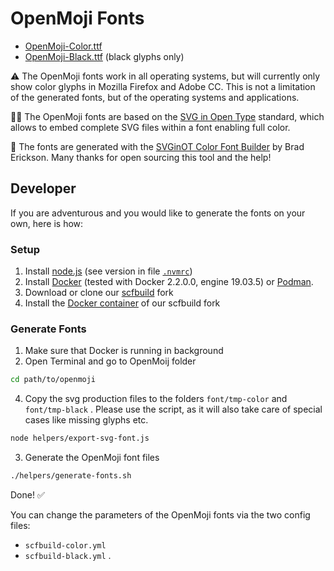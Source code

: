 OpenMoji Fonts
==============

* [OpenMoji-Color.ttf](https://github.com/hfg-gmuend/openmoji/blob/master/font/OpenMoji-Color.ttf)
* [OpenMoji-Black.ttf](https://github.com/hfg-gmuend/openmoji/blob/master/font/OpenMoji-Black.ttf) (black glyphs only)

⚠️ The OpenMoji fonts work in all operating systems, but will currently only show color glyphs in Mozilla Firefox and Adobe CC. This is not a limitation of the generated fonts, but of the operating systems and applications.

💁‍♂️ The OpenMoji fonts are based on the [SVG in Open Type](https://www.w3.org/2013/10/SVG_in_OpenType/) standard, which allows to embed complete SVG files within a font enabling full color.

🙏 The fonts are generated with the [SVGinOT Color Font Builder](https://github.com/13rac1/scfbuild) by Brad Erickson. Many thanks for open sourcing this tool and the help!

Developer
---------

If you are adventurous and you would like to generate the fonts on your own, here is how:

### Setup

1. Install [node.js](https://nodejs.org) (see version in file [`.nvmrc`](https://github.com/hfg-gmuend/openmoji/blob/master/.nvmrc#L1))
2. Install [Docker](https://www.docker.com/) (tested with Docker 2.2.0.0, engine 19.03.5) or [Podman](https://podman.io/).
3. Download or clone our [scfbuild](https://github.com/b-g/scfbuild) fork
4. Install the [Docker container](https://github.com/b-g/scfbuild#docker) of our scfbuild fork
### Generate Fonts

1. Make sure that Docker is running in background
2. Open Terminal and go to OpenMoij folder 
```bash
cd path/to/openmoji
```
4. Copy the svg production files to the folders `font/tmp-color` and `font/tmp-black` . Please use the script, as it will also take care of special cases like missing glyphs etc.
```bash
node helpers/export-svg-font.js
```
3. Generate the OpenMoji font files
```bash
./helpers/generate-fonts.sh
```

Done! ✅

You can change the parameters of the OpenMoji fonts via the two config files:

- `scfbuild-color.yml`
-  `scfbuild-black.yml` .
